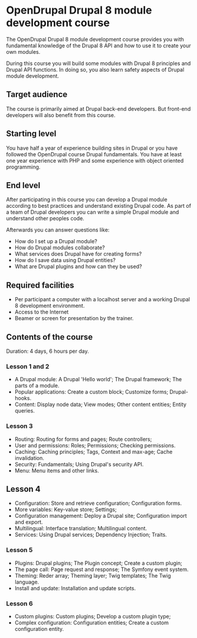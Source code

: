 # OpenDrupal Drupal 8 module development course
The OpenDrupal Drupal 8 module development course provides you with fundamental knowledge of the Drupal 8 API and how to use it to create your own modules.

During this course you will build some modules with Drupal 8 principles and Drupal API functions. In doing so, you also learn safety aspects of Drupal module development.

## Target audience
The course is primarily aimed at Drupal back-end developers. But front-end developers will also benefit from this course.

## Starting level
You have half a year of experience building sites in Drupal or you have followed the OpenDrupal course Drupal fundamentals. You have at least one year experience with PHP and some experience with object oriented programming.

## End level
After participating in this course you can develop a Drupal module according to best practices and understand existing Drupal code. As part of a team of Drupal developers you can write a simple Drupal module and understand other peoples code.

Afterwards you can answer questions like:

- How do I set up a Drupal module?
- How do Drupal modules collaborate?
- What services does Drupal have for creating forms?
- How do I save data using Drupal entities?
- What are Drupal plugins and how can they be used?

## Required facilities
- Per participant a computer with a localhost server and a working Drupal 8 development environment.
- Access to the Internet
- Beamer or screen for presentation by the trainer.
 
## Contents of the course
Duration: 4 days, 6 hours per day.

### Lesson 1 and 2
- A Drupal module: A Drupal 'Hello world'; The Drupal framework; The parts of a module.
- Popular applications: Create a custom block; Customize forms; Drupal-hooks.
- Content: Display node data; View modes; Other content entities; Entity queries.

### Lesson 3
- Routing: Routing for forms and pages; Route controllers; 
- User and permissions: Roles; Permissions; Checking permissions.
- Caching: Caching principles; Tags, Context and max-age; Cache invalidation.
- Security: Fundamentals; Using Drupal's security API.
- Menu: Menu items and other links.

## Lesson 4
- Configuration: Store and retrieve configuration; Configuration forms.
- More variables: Key-value store; Settings;
- Configuration management: Deploy a Drupal site; Configuration import and export.
- Multilingual: Interface translation; Multilingual content.
- Services: Using Drupal services; Dependency Injection; Traits.

### Lesson 5
- Plugins: Drupal plugins; The Plugin concept; Create a custom plugin;
- The page call: Page request and response; The Symfony event system.
- Theming: Reder array; Theming layer; Twig templates; The Twig language.
- Install and update: Installation and update scripts.

### Lesson 6
- Custom plugins: Custom plugins; Develop a custom plugin type;
- Complex configuration: Configuration entities; Create a custom configuration entity.